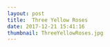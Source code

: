 ```yaml
---
layout: post
title:  Three Yellow Roses
date: 2017-12-21 15:41:16
thumbnail: ThreeYellowRoses.jpg
---
```

